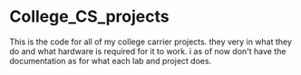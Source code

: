 # College_CS_projects
This is the code for all of my college carrier projects. they very in what they do and what hardware is required for it to work. i as of now don't have the documentation as for what each lab and project does. 
